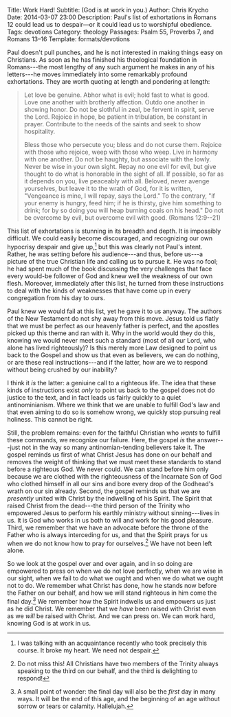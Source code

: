 Title: Work Hard!
Subtitle: (God is at work in you.)
Author: Chris Krycho
Date: 2014-03-07 23:00
Description: Paul's list of exhortations in Romans 12 could lead us to despair—or it could lead us to worshipful obedience.
Tags: devotions
Category: theology
Passages: Psalm 55, Proverbs 7, and Romans 13–16
Template: formats/devotions

Paul doesn't pull punches, and he is not interested in making things easy on Christians. As soon as he has finished his theological foundation in Romans---the most lengthy of any such argument he makes in any of his letters---he moves immediately into some remarkably profound exhortations. They are worth quoting at length and pondering at length:

> Let love be genuine. Abhor what is evil; hold fast to what is good. Love one another with brotherly affection. Outdo one another in showing honor. Do not be slothful in zeal, be fervent in spirit, serve the Lord. Rejoice in hope, be patient in tribulation, be constant in prayer. Contribute to the needs of the saints and seek to show hospitality.
>
> Bless those who persecute you; bless and do not curse them. Rejoice with those who rejoice, weep with those who weep. Live in harmony with one another. Do not be haughty, but associate with the lowly. Never be wise in your own sight. Repay no one evil for evil, but give thought to do what is honorable in the sight of all. If possible, so far as it depends on you, live peaceably with all. Beloved, never avenge yourselves, but leave it to the wrath of God, for it is written, "Vengeance is mine, I will repay, says the Lord." To the contrary, "if your enemy is hungry, feed him; if he is thirsty, give him something to drink; for by so doing you will heap burning coals on his head." Do not be overcome by evil, but overcome evil with good. (Romans 12:9--21)

This list of exhortations is stunning in its breadth and depth. It is impossibly difficult. We could easily become discouraged, and recognizing our own hypocrisy despair and give up,[^despair] but this was clearly not Paul's intent. Rather, he was setting before his audience---and thus, before us---a picture of the true Christian life and calling us to pursue it. He was no fool; he had spent much of the book discussing the very challenges that face every would-be follower of God and knew well the weakness of our own flesh. Moreover, immediately after this list, he turned from these instructions to deal with the kinds of weaknesses that have come up in every congregation from his day to ours.

Paul knew we would fail at this list, yet he gave it to us anyway. The authors of the New Testament do not shy away from this move. Jesus told us flatly that we must be perfect as our heavenly father is perfect, and the apostles picked up this theme and ran with it. Why in the world would they do this, knowing we would never meet such a standard (most of all our Lord, who alone has lived righteously)? Is this merely more Law designed to point us back to the Gospel and show us that even as believers, we can do nothing, or are these real instructions---and if the latter, how are we to respond without being crushed by our inability?

I think it *is* the latter: a geniuine call to a righteous life. The idea that these kinds of instructions exist *only* to point us back to the gospel does not do justice to the text, and in fact leads us fairly quickly to a quiet antinominianism. Where we think that we are unable to fulfill God's law and that even aiming to do so is somehow wrong, we quickly stop pursuing real holiness. This cannot be right.

Still, the problem remains: even for the faithful Christian who *wants* to fulfill these commands, we recognize our failure. Here, the gospel *is* the answer---just not in the way so many antinomian-tending believers take it. The gospel reminds us first of what Christ Jesus has done on our behalf and removes the weight of thinking that we must meet these standards to stand before a righteous God. We never could. We can stand before him only because we are clothed with the righteousness of the Incarnate Son of God who clothed himself in all our sins and bore every drop of the Godhead's wrath on our sin already. Second, the gospel reminds us that we are *presently* united with Christ by the indwelling of his Spirit. The Spirit that raised Christ from the dead---the third person of the Trinity who empowered Jesus to perform his earthly ministry without sinning---lives in us. It is God who works in us both to will and work for his good pleasure. Third, we remember that we have an advocate before the throne of the Father who is always interceding for us, and that the Spirit prays for us when we do not know how to pray for ourselves.[^trinity] We have not been left alone.

So we look at the gospel over and over again, and in so doing are empowered to press on when we do not love perfectly, when we are wise in our sight, when we fail to do what we ought and when we do what we ought not to do. We remember what Christ has done, how he stands now before the Father on our behalf, and how we will stand righteous in him come the final day.[^first] We remember how the Spirit indwells us and empowers us just as he did Christ. We remember that we *have* been raised with Christ even as we *will* be raised with Christ. And we can press on. We can work hard, knowing God is at work in us.

[^despair]: I was talking with an acquaintance recently who took precisely this course. It broke my heart. We need not despair.

[^trinity]: Do not miss this! All Christians have two members of the Trinity always speaking to the third on our behalf, and the third is delighting to respond!

[^first]: A small point of wonder: the final day will also be the *first* day in many ways. It will be the end of this age, and the beginning of an age without sorrow or tears or calamity. Hallelujah.